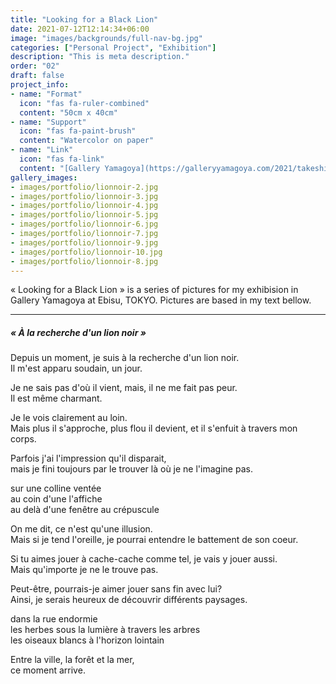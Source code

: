 ```yaml
---
title: "Looking for a Black Lion"
date: 2021-07-12T12:14:34+06:00
image: "images/backgrounds/full-nav-bg.jpg"
categories: ["Personal Project", "Exhibition"]
description: "This is meta description."
order: "02"
draft: false
project_info:
- name: "Format"
  icon: "fas fa-ruler-combined"
  content: "50cm x 40cm"
- name: "Support"
  icon: "fas fa-paint-brush"
  content: "Watercolor on paper"
- name: "Link"
  icon: "fas fa-link"
  content: "[Gallery Yamagoya](https://galleryyamagoya.com/2021/takeshi-jonoo-exhibition/)"
gallery_images:
- images/portfolio/lionnoir-2.jpg
- images/portfolio/lionnoir-3.jpg
- images/portfolio/lionnoir-4.jpg
- images/portfolio/lionnoir-5.jpg
- images/portfolio/lionnoir-6.jpg
- images/portfolio/lionnoir-7.jpg
- images/portfolio/lionnoir-9.jpg
- images/portfolio/lionnoir-10.jpg
- images/portfolio/lionnoir-8.jpg
---
```


« Looking for a Black Lion » is a series of pictures for my exhibision in Gallery Yamagoya at Ebisu, TOKYO.
Pictures are based in my text bellow.

---
##### « À la recherche d'un lion noir »

Depuis un moment, je suis à la recherche d'un lion noir.  
Il m'est apparu soudain, un jour.  

Je ne sais pas d'où il vient, mais, il ne me fait pas peur.  
Il est même charmant.  

Je le vois clairement au loin.  
Mais plus il s'approche, plus flou il devient, et il s'enfuit à travers mon corps.  

Parfois j'ai l'impression qu'il disparait,  
mais je fini toujours par le trouver là où je ne l'imagine pas.  


sur une colline ventée  
au coin d'une l'affiche  
au delà d'une fenêtre au crépuscule  


On me dit, ce n'est qu'une illusion.  
Mais si je tend l'oreille, je pourrai entendre le battement de son coeur.  

Si tu aimes jouer à cache-cache comme tel, je vais y jouer aussi.  
Mais qu'importe je ne le trouve pas.  

Peut-être, pourrais-je aimer jouer sans fin avec lui?  
Ainsi, je serais heureux de découvrir différents paysages.  


dans la rue endormie  
les herbes sous la lumière à travers les arbres  
les oiseaux blancs à l'horizon lointain  


Entre la ville, la forêt et la mer,  
ce moment arrive.  
